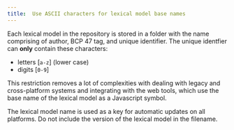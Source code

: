 ```yaml
---
title:  Use ASCII characters for lexical model base names
---
```

  
Each lexical model in the repository is stored in a folder with the name
comprising of author, BCP 47 tag, and unique identifier. The unique
identfier can **only** contain these characters:

-   letters \[`a-z`\] (lower case)
-   digits \[`0-9`\]

This restriction removes a lot of complexities with dealing with legacy
and cross-platform systems and integrating with the web tools, which use
the base name of the lexical model as a Javascript symbol.

The lexical model name is used as a key for automatic updates on all
platforms. Do not include the version of the lexical model in the
filename.
